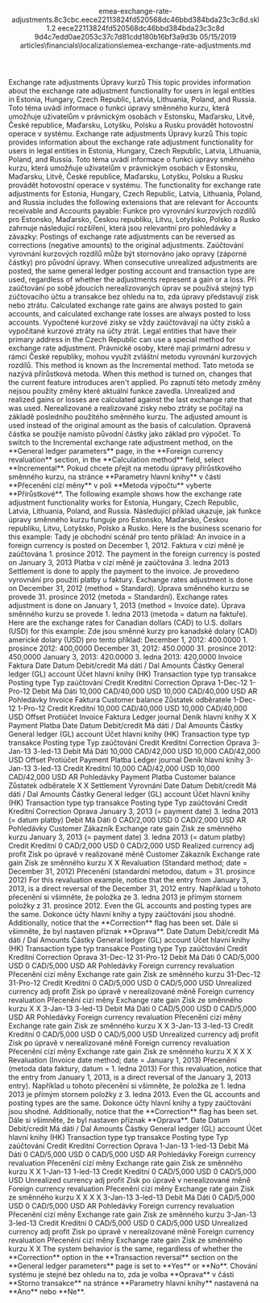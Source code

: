 <?xml version="1.0" encoding="UTF-8"?>
<xliff xmlns:logoport="urn:logoport:xliffeditor:xliff-extras:1.0" xmlns:xsi="http://www.w3.org/2001/XMLSchema-instance" xmlns="urn:oasis:names:tc:xliff:document:1.2" xmlns:xliffext="urn:microsoft:content:schema:xliffextensions" version="1.2" xsi:schemaLocation="urn:oasis:names:tc:xliff:document:1.2 xliff-core-1.2-transitional.xsd">
  <file datatype="xml" source-language="en-US" original="emea-exchange-rate-adjustments.md" target-language="cs-CZ">
    <header>
      <tool tool-company="Microsoft" tool-version="1.0-7889195" tool-name="mdxliff" tool-id="mdxliff"/>
      <xliffext:skl_file_name>emea-exchange-rate-adjustments.8c3cbc.eece22113824fd520568dc46bbd384bda23c3c8d.skl</xliffext:skl_file_name>
      <xliffext:version>1.2</xliffext:version>
      <xliffext:ms.openlocfilehash>eece22113824fd520568dc46bbd384bda23c3c8d</xliffext:ms.openlocfilehash>
      <xliffext:ms.sourcegitcommit>9d4c7edd0ae2053c37c7d81cdd180b16bf3a9d3b</xliffext:ms.sourcegitcommit>
      <xliffext:ms.lasthandoff>05/15/2019</xliffext:ms.lasthandoff>
      <xliffext:ms.openlocfilepath>articles\financials\localizations\emea-exchange-rate-adjustments.md</xliffext:ms.openlocfilepath>
    </header>
    <body>
      <group extype="content" id="content">
        <trans-unit xml:space="preserve" translate="yes" id="101" restype="x-metadata">
          <source>Exchange rate adjustments</source>
        <target logoport:matchpercent="101" state="translated" state-qualifier="leveraged-tm">Úpravy kurzů</target></trans-unit>
        <trans-unit xml:space="preserve" translate="yes" id="102" restype="x-metadata">
          <source>This topic provides information about the exchange rate adjustment functionality for users in legal entities in Estonia, Hungary, Czech Republic, Latvia, Lithuania, Poland, and Russia.</source>
        <target logoport:matchpercent="101" state="translated" state-qualifier="leveraged-tm">Toto téma uvádí informace o funkci úpravy směnného kurzu, která umožňuje uživatelům v právnickým osobách v Estonsku, Maďarsku, Litvě, České republice, Maďarsku, Lotyšku, Polsku a Rusku provádět hotovostní operace v systému.</target></trans-unit>
        <trans-unit xml:space="preserve" translate="yes" id="103">
          <source>Exchange rate adjustments</source>
        <target logoport:matchpercent="101" state="translated" state-qualifier="leveraged-tm">Úpravy kurzů</target></trans-unit>
        <trans-unit xml:space="preserve" translate="yes" id="104">
          <source>This topic provides information about the exchange rate adjustment functionality for users in legal entities in Estonia, Hungary, Czech Republic, Latvia, Lithuania, Poland, and Russia.</source>
        <target logoport:matchpercent="101" state="translated" state-qualifier="leveraged-tm">Toto téma uvádí informace o funkci úpravy směnného kurzu, která umožňuje uživatelům v právnickým osobách v Estonsku, Maďarsku, Litvě, České republice, Maďarsku, Lotyšku, Polsku a Rusku provádět hotovostní operace v systému.</target></trans-unit>
        <trans-unit xml:space="preserve" translate="yes" id="105">
          <source>The functionality for exchange rate adjustments for Estonia, Hungary, Czech Republic, Latvia, Lithuania, Poland, and Russia includes the following extensions that are relevant for Accounts receivable and Accounts payable:</source>
        <target logoport:matchpercent="101" state="translated" state-qualifier="leveraged-tm">Funkce pro vyrovnání kurzových rozdílů pro Estonsko, Maďarsko, Českou republiku, Litvu, Lotyšsko, Polsko a Rusko zahrnuje následující rozšíření, která jsou relevantní pro pohledávky a závazky:</target></trans-unit>
        <trans-unit xml:space="preserve" translate="yes" id="106">
          <source>Postings of exchange rate adjustments can be reversed as corrections (negative amounts) to the original adjustments.</source>
        <target logoport:matchpercent="101" state="translated" state-qualifier="leveraged-tm">Zaúčtování vyrovnání kurzových rozdílů může být stornováno jako opravy (záporné částky) pro původní úpravy.</target></trans-unit>
        <trans-unit xml:space="preserve" translate="yes" id="107">
          <source>When consecutive unrealized adjustments are posted, the same general ledger posting account and transaction type are used, regardless of whether the adjustments represent a gain or a loss.</source>
        <target logoport:matchpercent="101" state="translated" state-qualifier="leveraged-tm">Při zaúčtování po sobě jdoucích nerealizovaných úprav se používá stejný typ zúčtovacího účtu a transakce bez ohledu na to, zda úpravy představují zisk nebo ztrátu.</target></trans-unit>
        <trans-unit xml:space="preserve" translate="yes" id="108">
          <source>Calculated exchange rate gains are always posted to gain accounts, and calculated exchange rate losses are always posted to loss accounts.</source>
        <target logoport:matchpercent="101" state="translated" state-qualifier="leveraged-tm">Vypočtené kurzové zisky se vždy zaúčtovávají na účty zisků a vypočítané kurzové ztráty na účty ztrát.</target></trans-unit>
        <trans-unit xml:space="preserve" translate="yes" id="109">
          <source>Legal entities that have their primary address in the Czech Republic can use a special method for exchange rate adjustment.</source>
        <target logoport:matchpercent="101" state="translated" state-qualifier="leveraged-tm">Právnické osoby, které mají primární adresu v rámci České republiky, mohou využít zvláštní metodu vyrovnání kurzových rozdílů.</target></trans-unit>
        <trans-unit xml:space="preserve" translate="yes" id="110">
          <source>This method is known as the Incremental method.</source>
        <target logoport:matchpercent="101" state="translated" state-qualifier="leveraged-tm">Tato metoda se nazývá přírůstková metoda.</target></trans-unit>
        <trans-unit xml:space="preserve" translate="yes" id="111">
          <source>When this method is turned on, changes that the current feature introduces aren't applied.</source>
        <target logoport:matchpercent="101" state="translated" state-qualifier="leveraged-tm">Po zapnutí této metody změny nejsou použity změny které aktuální funkce zavedla.</target></trans-unit>
        <trans-unit xml:space="preserve" translate="yes" id="112">
          <source>Unrealized and realized gains or losses are calculated against the last exchange rate that was used.</source>
        <target logoport:matchpercent="101" state="translated" state-qualifier="leveraged-tm">Nerealizované a realizované zisky nebo ztráty se počítají na základě posledního použitého směnného kurzu.</target></trans-unit>
        <trans-unit xml:space="preserve" translate="yes" id="113">
          <source>The adjusted amount is used instead of the original amount as the basis of calculation.</source>
        <target logoport:matchpercent="101" state="translated" state-qualifier="leveraged-tm">Opravená částka se použije namísto původní částky jako základ pro výpočet.</target></trans-unit>
        <trans-unit xml:space="preserve" translate="yes" id="114">
          <source>To switch to the Incremental exchange rate adjustment method, on the <bpt id="p1">**</bpt>General ledger parameters<ept id="p1">**</ept> page, in the <bpt id="p2">**</bpt>Foreign currency revaluation<ept id="p2">**</ept> section, in the <bpt id="p3">**</bpt>Calculation method<ept id="p3">**</ept> field, select <bpt id="p4">**</bpt>Incremental<ept id="p4">**</ept>.</source>
        <target logoport:matchpercent="101" state="translated" state-qualifier="leveraged-tm">Pokud chcete přejít na metodu úpravy přírůstkového směnného kurzu, na stránce <bpt id="p1">**</bpt>Parametry hlavní knihy<ept id="p1">**</ept> v části <bpt id="p2">**</bpt>Přecenění cizí měny<ept id="p2">**</ept> v poli <bpt id="p3">**</bpt>Metoda výpočtu<ept id="p3">**</ept> vyberte <bpt id="p4">**</bpt>Přírůstkové<ept id="p4">**</ept>.</target></trans-unit>
        <trans-unit xml:space="preserve" translate="yes" id="115">
          <source>The following example shows how the exchange rate adjustment functionality works for Estonia, Hungary, Czech Republic, Latvia, Lithuania, Poland, and Russia.</source>
        <target logoport:matchpercent="101" state="translated" state-qualifier="leveraged-tm">Následující příklad ukazuje, jak funkce úpravy směnného kurzu funguje pro Estonsko, Maďarsko, Českou republiku, Litvu, Lotyšsko, Polsko a Rusko.</target></trans-unit>
        <trans-unit xml:space="preserve" translate="yes" id="116">
          <source>Here is the business scenario for this example:</source>
        <target logoport:matchpercent="101" state="translated" state-qualifier="leveraged-tm">Tady je obchodní scénář pro tento příklad:</target></trans-unit>
        <trans-unit xml:space="preserve" translate="yes" id="117">
          <source>An invoice in a foreign currency is posted on December 1, 2012.</source>
        <target logoport:matchpercent="101" state="translated" state-qualifier="leveraged-tm">Faktura v cizí měně je zaúčtována 1. prosince 2012.</target></trans-unit>
        <trans-unit xml:space="preserve" translate="yes" id="118">
          <source>The payment in the foreign currency is posted on January 3, 2013</source>
        <target logoport:matchpercent="101" state="translated" state-qualifier="leveraged-tm">Platba v cizí měně je zaúčtována 3. ledna 2013</target></trans-unit>
        <trans-unit xml:space="preserve" translate="yes" id="119">
          <source>Settlement is done to apply the payment to the invoice.</source>
        <target logoport:matchpercent="101" state="translated" state-qualifier="leveraged-tm">Je provedeno vyrovnání pro použití platby u faktury.</target></trans-unit>
        <trans-unit xml:space="preserve" translate="yes" id="120">
          <source>Exchange rates adjustment is done on December 31, 2012 (method = Standard).</source>
        <target logoport:matchpercent="101" state="translated" state-qualifier="leveraged-tm">Úprava směnného kurzu se provede 31. prosince 2012 (metoda = Standardní).</target></trans-unit>
        <trans-unit xml:space="preserve" translate="yes" id="121">
          <source>Exchange rates adjustment is done on January 1, 2013 (method = Invoice date).</source>
        <target logoport:matchpercent="101" state="translated" state-qualifier="leveraged-tm">Úprava směnného kurzu se provede 1. ledna 2013 (metoda = datum na faktuře).</target></trans-unit>
        <trans-unit xml:space="preserve" translate="yes" id="122">
          <source>Here are the exchange rates for Canadian dollars (CAD) to U.S. dollars (USD) for this example:</source>
        <target logoport:matchpercent="101" state="translated" state-qualifier="leveraged-tm">Zde jsou směnné kurzy pro kanadské dolary (CAD) americké dolary (USD) pro tento příklad:</target></trans-unit>
        <trans-unit xml:space="preserve" translate="yes" id="123">
          <source>December 1, 2012: 400.0000</source>
        <target logoport:matchpercent="101" state="translated" state-qualifier="leveraged-tm">1. prosince 2012: 400,0000</target></trans-unit>
        <trans-unit xml:space="preserve" translate="yes" id="124">
          <source>December 31, 2012: 450.0000</source>
        <target logoport:matchpercent="101" state="translated" state-qualifier="leveraged-tm">31. prosince 2012: 450,0000</target></trans-unit>
        <trans-unit xml:space="preserve" translate="yes" id="125">
          <source>January 3, 2013: 420.0000</source>
        <target logoport:matchpercent="101" state="translated" state-qualifier="leveraged-tm">3. ledna 2013: 420,0000</target></trans-unit>
        <trans-unit xml:space="preserve" translate="yes" id="126">
          <source>Invoice</source>
        <target logoport:matchpercent="101" state="translated" state-qualifier="leveraged-tm">Faktura</target></trans-unit>
        <trans-unit xml:space="preserve" translate="yes" id="127">
          <source>Date</source>
        <target logoport:matchpercent="101" state="translated" state-qualifier="leveraged-tm">Datum</target></trans-unit>
        <trans-unit xml:space="preserve" translate="yes" id="128">
          <source>Debit/credit</source>
        <target logoport:matchpercent="101" state="translated" state-qualifier="leveraged-tm">Má dáti / Dal</target></trans-unit>
        <trans-unit xml:space="preserve" translate="yes" id="129">
          <source>Amounts</source>
        <target logoport:matchpercent="101" state="translated" state-qualifier="leveraged-tm">Částky</target></trans-unit>
        <trans-unit xml:space="preserve" translate="yes" id="130">
          <source>General ledger (GL) account</source>
        <target logoport:matchpercent="101" state="translated" state-qualifier="leveraged-tm">Účet hlavní knihy (HK)</target></trans-unit>
        <trans-unit xml:space="preserve" translate="yes" id="131">
          <source>Transaction type</source>
        <target logoport:matchpercent="101" state="translated" state-qualifier="leveraged-tm">typ transakce</target></trans-unit>
        <trans-unit xml:space="preserve" translate="yes" id="132">
          <source>Posting type</source>
        <target logoport:matchpercent="101" state="translated" state-qualifier="leveraged-tm">Typ zaúčtování</target></trans-unit>
        <trans-unit xml:space="preserve" translate="yes" id="133">
          <source>Credit</source>
        <target logoport:matchpercent="101" state="translated" state-qualifier="leveraged-tm">Kreditní</target></trans-unit>
        <trans-unit xml:space="preserve" translate="yes" id="134">
          <source>Correction</source>
        <target logoport:matchpercent="101" state="translated" state-qualifier="leveraged-tm">Oprava</target></trans-unit>
        <trans-unit xml:space="preserve" translate="yes" id="135">
          <source>1-Dec-12</source>
        <target logoport:matchpercent="101" state="translated" state-qualifier="leveraged-tm">1-Pro-12</target></trans-unit>
        <trans-unit xml:space="preserve" translate="yes" id="136">
          <source>Debit</source>
        <target logoport:matchpercent="101" state="translated" state-qualifier="leveraged-tm">Má Dáti</target></trans-unit>
        <trans-unit xml:space="preserve" translate="yes" id="137">
          <source>10,000 CAD/40,000 USD</source>
        <target logoport:matchpercent="101" state="translated" state-qualifier="leveraged-tm">10,000 CAD/40,000 USD</target></trans-unit>
        <trans-unit xml:space="preserve" translate="yes" id="138">
          <source>AR</source>
        <target logoport:matchpercent="101" state="translated" state-qualifier="leveraged-tm">Pohledávky</target></trans-unit>
        <trans-unit xml:space="preserve" translate="yes" id="139">
          <source>Invoice</source>
        <target logoport:matchpercent="101" state="translated" state-qualifier="leveraged-tm">Faktura</target></trans-unit>
        <trans-unit xml:space="preserve" translate="yes" id="140">
          <source>Customer balance</source>
        <target logoport:matchpercent="101" state="translated" state-qualifier="leveraged-tm">Zůstatek odběratele</target></trans-unit>
        <trans-unit xml:space="preserve" translate="yes" id="141">
          <source>1-Dec-12</source>
        <target logoport:matchpercent="101" state="translated" state-qualifier="leveraged-tm">1-Pro-12</target></trans-unit>
        <trans-unit xml:space="preserve" translate="yes" id="142">
          <source>Credit</source>
        <target logoport:matchpercent="101" state="translated" state-qualifier="leveraged-tm">Kreditní</target></trans-unit>
        <trans-unit xml:space="preserve" translate="yes" id="143">
          <source>10,000 CAD/40,000 USD</source>
        <target logoport:matchpercent="101" state="translated" state-qualifier="leveraged-tm">10,000 CAD/40,000 USD</target></trans-unit>
        <trans-unit xml:space="preserve" translate="yes" id="144">
          <source>Offset</source>
        <target logoport:matchpercent="101" state="translated" state-qualifier="leveraged-tm">Protiúčet</target></trans-unit>
        <trans-unit xml:space="preserve" translate="yes" id="145">
          <source>Invoice</source>
        <target logoport:matchpercent="101" state="translated" state-qualifier="leveraged-tm">Faktura</target></trans-unit>
        <trans-unit xml:space="preserve" translate="yes" id="146">
          <source>Ledger journal</source>
        <target logoport:matchpercent="101" state="translated" state-qualifier="leveraged-tm">Deník hlavní knihy</target></trans-unit>
        <trans-unit xml:space="preserve" translate="yes" id="147">
          <source>X</source>
        <target logoport:matchpercent="101" state="translated" state-qualifier="leveraged-tm">X</target></trans-unit>
        <trans-unit xml:space="preserve" translate="yes" id="148">
          <source>Payment</source>
        <target logoport:matchpercent="101" state="translated" state-qualifier="leveraged-tm">Platba</target></trans-unit>
        <trans-unit xml:space="preserve" translate="yes" id="149">
          <source>Date</source>
        <target logoport:matchpercent="101" state="translated" state-qualifier="leveraged-tm">Datum</target></trans-unit>
        <trans-unit xml:space="preserve" translate="yes" id="150">
          <source>Debit/credit</source>
        <target logoport:matchpercent="101" state="translated" state-qualifier="leveraged-tm">Má dáti / Dal</target></trans-unit>
        <trans-unit xml:space="preserve" translate="yes" id="151">
          <source>Amounts</source>
        <target logoport:matchpercent="101" state="translated" state-qualifier="leveraged-tm">Částky</target></trans-unit>
        <trans-unit xml:space="preserve" translate="yes" id="152">
          <source>General ledger (GL) account</source>
        <target logoport:matchpercent="101" state="translated" state-qualifier="leveraged-tm">Účet hlavní knihy (HK)</target></trans-unit>
        <trans-unit xml:space="preserve" translate="yes" id="153">
          <source>Transaction type</source>
        <target logoport:matchpercent="101" state="translated" state-qualifier="leveraged-tm">typ transakce</target></trans-unit>
        <trans-unit xml:space="preserve" translate="yes" id="154">
          <source>Posting type</source>
        <target logoport:matchpercent="101" state="translated" state-qualifier="leveraged-tm">Typ zaúčtování</target></trans-unit>
        <trans-unit xml:space="preserve" translate="yes" id="155">
          <source>Credit</source>
        <target logoport:matchpercent="101" state="translated" state-qualifier="leveraged-tm">Kreditní</target></trans-unit>
        <trans-unit xml:space="preserve" translate="yes" id="156">
          <source>Correction</source>
        <target logoport:matchpercent="101" state="translated" state-qualifier="leveraged-tm">Oprava</target></trans-unit>
        <trans-unit xml:space="preserve" translate="yes" id="157">
          <source>3-Jan-13</source>
        <target logoport:matchpercent="101" state="translated" state-qualifier="leveraged-tm">3-led-13</target></trans-unit>
        <trans-unit xml:space="preserve" translate="yes" id="158">
          <source>Debit</source>
        <target logoport:matchpercent="101" state="translated" state-qualifier="leveraged-tm">Má Dáti</target></trans-unit>
        <trans-unit xml:space="preserve" translate="yes" id="159">
          <source>10,000 CAD/42,000 USD</source>
        <target logoport:matchpercent="101" state="translated" state-qualifier="leveraged-tm">10,000 CAD/42,000 USD</target></trans-unit>
        <trans-unit xml:space="preserve" translate="yes" id="160">
          <source>Offset</source>
        <target logoport:matchpercent="101" state="translated" state-qualifier="leveraged-tm">Protiúčet</target></trans-unit>
        <trans-unit xml:space="preserve" translate="yes" id="161">
          <source>Payment</source>
        <target logoport:matchpercent="101" state="translated" state-qualifier="leveraged-tm">Platba</target></trans-unit>
        <trans-unit xml:space="preserve" translate="yes" id="162">
          <source>Ledger journal</source>
        <target logoport:matchpercent="101" state="translated" state-qualifier="leveraged-tm">Deník hlavní knihy</target></trans-unit>
        <trans-unit xml:space="preserve" translate="yes" id="163">
          <source>3-Jan-13</source>
        <target logoport:matchpercent="101" state="translated" state-qualifier="leveraged-tm">3-led-13</target></trans-unit>
        <trans-unit xml:space="preserve" translate="yes" id="164">
          <source>Credit</source>
        <target logoport:matchpercent="101" state="translated" state-qualifier="leveraged-tm">Kreditní</target></trans-unit>
        <trans-unit xml:space="preserve" translate="yes" id="165">
          <source>10,000 CAD/42,000 USD</source>
        <target logoport:matchpercent="101" state="translated" state-qualifier="leveraged-tm">10,000 CAD/42,000 USD</target></trans-unit>
        <trans-unit xml:space="preserve" translate="yes" id="166">
          <source>AR</source>
        <target logoport:matchpercent="101" state="translated" state-qualifier="leveraged-tm">Pohledávky</target></trans-unit>
        <trans-unit xml:space="preserve" translate="yes" id="167">
          <source>Payment</source>
        <target logoport:matchpercent="101" state="translated" state-qualifier="leveraged-tm">Platba</target></trans-unit>
        <trans-unit xml:space="preserve" translate="yes" id="168">
          <source>Customer balance</source>
        <target logoport:matchpercent="101" state="translated" state-qualifier="leveraged-tm">Zůstatek odběratele</target></trans-unit>
        <trans-unit xml:space="preserve" translate="yes" id="169">
          <source>X</source>
        <target logoport:matchpercent="101" state="translated" state-qualifier="leveraged-tm">X</target></trans-unit>
        <trans-unit xml:space="preserve" translate="yes" id="170">
          <source>Settlement</source>
        <target logoport:matchpercent="101" state="translated" state-qualifier="leveraged-tm">Vyrovnání</target></trans-unit>
        <trans-unit xml:space="preserve" translate="yes" id="171">
          <source>Date</source>
        <target logoport:matchpercent="101" state="translated" state-qualifier="leveraged-tm">Datum</target></trans-unit>
        <trans-unit xml:space="preserve" translate="yes" id="172">
          <source>Debit/credit</source>
        <target logoport:matchpercent="101" state="translated" state-qualifier="leveraged-tm">Má dáti / Dal</target></trans-unit>
        <trans-unit xml:space="preserve" translate="yes" id="173">
          <source>Amounts</source>
        <target logoport:matchpercent="101" state="translated" state-qualifier="leveraged-tm">Částky</target></trans-unit>
        <trans-unit xml:space="preserve" translate="yes" id="174">
          <source>General ledger (GL) account</source>
        <target logoport:matchpercent="101" state="translated" state-qualifier="leveraged-tm">Účet hlavní knihy (HK)</target></trans-unit>
        <trans-unit xml:space="preserve" translate="yes" id="175">
          <source>Transaction type</source>
        <target logoport:matchpercent="101" state="translated" state-qualifier="leveraged-tm">typ transakce</target></trans-unit>
        <trans-unit xml:space="preserve" translate="yes" id="176">
          <source>Posting type</source>
        <target logoport:matchpercent="101" state="translated" state-qualifier="leveraged-tm">Typ zaúčtování</target></trans-unit>
        <trans-unit xml:space="preserve" translate="yes" id="177">
          <source>Credit</source>
        <target logoport:matchpercent="101" state="translated" state-qualifier="leveraged-tm">Kreditní</target></trans-unit>
        <trans-unit xml:space="preserve" translate="yes" id="178">
          <source>Correction</source>
        <target logoport:matchpercent="101" state="translated" state-qualifier="leveraged-tm">Oprava</target></trans-unit>
        <trans-unit xml:space="preserve" translate="yes" id="179">
          <source>January 3, 2013 (= payment date)</source>
        <target logoport:matchpercent="101" state="translated" state-qualifier="leveraged-tm">3. ledna 2013 (= datum platby)</target></trans-unit>
        <trans-unit xml:space="preserve" translate="yes" id="180">
          <source>Debit</source>
        <target logoport:matchpercent="101" state="translated" state-qualifier="leveraged-tm">Má Dáti</target></trans-unit>
        <trans-unit xml:space="preserve" translate="yes" id="181">
          <source>0 CAD/2,000 USD</source>
        <target logoport:matchpercent="101" state="translated" state-qualifier="leveraged-tm">0 CAD/2,000 USD</target></trans-unit>
        <trans-unit xml:space="preserve" translate="yes" id="182">
          <source>AR</source>
        <target logoport:matchpercent="101" state="translated" state-qualifier="leveraged-tm">Pohledávky</target></trans-unit>
        <trans-unit xml:space="preserve" translate="yes" id="183">
          <source>Customer</source>
        <target logoport:matchpercent="101" state="translated" state-qualifier="leveraged-tm">Zákazník</target></trans-unit>
        <trans-unit xml:space="preserve" translate="yes" id="184">
          <source>Exchange rate gain</source>
        <target logoport:matchpercent="101" state="translated" state-qualifier="leveraged-tm">Zisk ze směnného kurzu</target></trans-unit>
        <trans-unit xml:space="preserve" translate="yes" id="185">
          <source>January 3, 2013 (= payment date)</source>
        <target logoport:matchpercent="101" state="translated" state-qualifier="leveraged-tm">3. ledna 2013 (= datum platby)</target></trans-unit>
        <trans-unit xml:space="preserve" translate="yes" id="186">
          <source>Credit</source>
        <target logoport:matchpercent="101" state="translated" state-qualifier="leveraged-tm">Kreditní</target></trans-unit>
        <trans-unit xml:space="preserve" translate="yes" id="187">
          <source>0 CAD/2,000 USD</source>
        <target logoport:matchpercent="101" state="translated" state-qualifier="leveraged-tm">0 CAD/2,000 USD</target></trans-unit>
        <trans-unit xml:space="preserve" translate="yes" id="188">
          <source>Realized currency adj profit</source>
        <target logoport:matchpercent="101" state="translated" state-qualifier="leveraged-tm">Zisk po úpravě v realizované měně</target></trans-unit>
        <trans-unit xml:space="preserve" translate="yes" id="189">
          <source>Customer</source>
        <target logoport:matchpercent="101" state="translated" state-qualifier="leveraged-tm">Zákazník</target></trans-unit>
        <trans-unit xml:space="preserve" translate="yes" id="190">
          <source>Exchange rate gain</source>
        <target logoport:matchpercent="101" state="translated" state-qualifier="leveraged-tm">Zisk ze směnného kurzu</target></trans-unit>
        <trans-unit xml:space="preserve" translate="yes" id="191">
          <source>X</source>
        <target logoport:matchpercent="101" state="translated" state-qualifier="leveraged-tm">X</target></trans-unit>
        <trans-unit xml:space="preserve" translate="yes" id="192">
          <source>Revaluation  (Standard method; date = December 31, 2012)</source>
        <target logoport:matchpercent="101" state="translated" state-qualifier="leveraged-tm">Přecenění (standardní metodou, datum = 31. prosince 2012)</target></trans-unit>
        <trans-unit xml:space="preserve" translate="yes" id="193">
          <source>For this revaluation example, notice that the entry from January 3, 2013, is a direct reversal of the December 31, 2012 entry.</source>
        <target logoport:matchpercent="101" state="translated" state-qualifier="leveraged-tm">Například u tohoto přecenění si všimněte, že položka ze 3. ledna 2013 je přímým stornem položky z 31. prosince 2012.</target></trans-unit>
        <trans-unit xml:space="preserve" translate="yes" id="194">
          <source>Even the GL accounts and posting types are the same.</source>
        <target logoport:matchpercent="101" state="translated" state-qualifier="leveraged-tm">Dokonce účty hlavní knihy a typy zaúčtování jsou shodné.</target></trans-unit>
        <trans-unit xml:space="preserve" translate="yes" id="195">
          <source>Additionally, notice that the <bpt id="p1">**</bpt>Correction<ept id="p1">**</ept> flag has been set.</source>
        <target logoport:matchpercent="101" state="translated" state-qualifier="leveraged-tm">Dále si všimněte, že byl nastaven příznak <bpt id="p1">**</bpt>Oprava<ept id="p1">**</ept>.</target></trans-unit>
        <trans-unit xml:space="preserve" translate="yes" id="196">
          <source>Date</source>
        <target logoport:matchpercent="101" state="translated" state-qualifier="leveraged-tm">Datum</target></trans-unit>
        <trans-unit xml:space="preserve" translate="yes" id="197">
          <source>Debit/credit</source>
        <target logoport:matchpercent="101" state="translated" state-qualifier="leveraged-tm">Má dáti / Dal</target></trans-unit>
        <trans-unit xml:space="preserve" translate="yes" id="198">
          <source>Amounts</source>
        <target logoport:matchpercent="101" state="translated" state-qualifier="leveraged-tm">Částky</target></trans-unit>
        <trans-unit xml:space="preserve" translate="yes" id="199">
          <source>General ledger (GL) account</source>
        <target logoport:matchpercent="101" state="translated" state-qualifier="leveraged-tm">Účet hlavní knihy (HK)</target></trans-unit>
        <trans-unit xml:space="preserve" translate="yes" id="200">
          <source>Transaction type</source>
        <target logoport:matchpercent="101" state="translated" state-qualifier="leveraged-tm">typ transakce</target></trans-unit>
        <trans-unit xml:space="preserve" translate="yes" id="201">
          <source>Posting type</source>
        <target logoport:matchpercent="101" state="translated" state-qualifier="leveraged-tm">Typ zaúčtování</target></trans-unit>
        <trans-unit xml:space="preserve" translate="yes" id="202">
          <source>Credit</source>
        <target logoport:matchpercent="101" state="translated" state-qualifier="leveraged-tm">Kreditní</target></trans-unit>
        <trans-unit xml:space="preserve" translate="yes" id="203">
          <source>Correction</source>
        <target logoport:matchpercent="101" state="translated" state-qualifier="leveraged-tm">Oprava</target></trans-unit>
        <trans-unit xml:space="preserve" translate="yes" id="204">
          <source>31-Dec-12</source>
        <target logoport:matchpercent="101" state="translated" state-qualifier="leveraged-tm">31-Pro-12</target></trans-unit>
        <trans-unit xml:space="preserve" translate="yes" id="205">
          <source>Debit</source>
        <target logoport:matchpercent="101" state="translated" state-qualifier="leveraged-tm">Má Dáti</target></trans-unit>
        <trans-unit xml:space="preserve" translate="yes" id="206">
          <source>0 CAD/5,000 USD</source>
        <target logoport:matchpercent="101" state="translated" state-qualifier="leveraged-tm">0 CAD/5,000 USD</target></trans-unit>
        <trans-unit xml:space="preserve" translate="yes" id="207">
          <source>AR</source>
        <target logoport:matchpercent="101" state="translated" state-qualifier="leveraged-tm">Pohledávky</target></trans-unit>
        <trans-unit xml:space="preserve" translate="yes" id="208">
          <source>Foreign currency revaluation</source>
        <target logoport:matchpercent="101" state="translated" state-qualifier="leveraged-tm">Přecenění cizí měny</target></trans-unit>
        <trans-unit xml:space="preserve" translate="yes" id="209">
          <source>Exchange rate gain</source>
        <target logoport:matchpercent="101" state="translated" state-qualifier="leveraged-tm">Zisk ze směnného kurzu</target></trans-unit>
        <trans-unit xml:space="preserve" translate="yes" id="210">
          <source>31-Dec-12</source>
        <target logoport:matchpercent="101" state="translated" state-qualifier="leveraged-tm">31-Pro-12</target></trans-unit>
        <trans-unit xml:space="preserve" translate="yes" id="211">
          <source>Credit</source>
        <target logoport:matchpercent="101" state="translated" state-qualifier="leveraged-tm">Kreditní</target></trans-unit>
        <trans-unit xml:space="preserve" translate="yes" id="212">
          <source>0 CAD/5,000 USD</source>
        <target logoport:matchpercent="101" state="translated" state-qualifier="leveraged-tm">0 CAD/5,000 USD</target></trans-unit>
        <trans-unit xml:space="preserve" translate="yes" id="213">
          <source>Unrealized currency adj profit</source>
        <target logoport:matchpercent="101" state="translated" state-qualifier="leveraged-tm">Zisk po úpravě v nerealizované měně</target></trans-unit>
        <trans-unit xml:space="preserve" translate="yes" id="214">
          <source>Foreign currency revaluation</source>
        <target logoport:matchpercent="101" state="translated" state-qualifier="leveraged-tm">Přecenění cizí měny</target></trans-unit>
        <trans-unit xml:space="preserve" translate="yes" id="215">
          <source>Exchange rate gain</source>
        <target logoport:matchpercent="101" state="translated" state-qualifier="leveraged-tm">Zisk ze směnného kurzu</target></trans-unit>
        <trans-unit xml:space="preserve" translate="yes" id="216">
          <source>X</source>
        <target logoport:matchpercent="101" state="translated" state-qualifier="leveraged-tm">X</target></trans-unit>
        <trans-unit xml:space="preserve" translate="yes" id="217">
          <source>3-Jan-13</source>
        <target logoport:matchpercent="101" state="translated" state-qualifier="leveraged-tm">3-led-13</target></trans-unit>
        <trans-unit xml:space="preserve" translate="yes" id="218">
          <source>Debit</source>
        <target logoport:matchpercent="101" state="translated" state-qualifier="leveraged-tm">Má Dáti</target></trans-unit>
        <trans-unit xml:space="preserve" translate="yes" id="219">
          <source>0 CAD/5,000 USD</source>
        <target logoport:matchpercent="101" state="translated" state-qualifier="leveraged-tm">0 CAD/5,000 USD</target></trans-unit>
        <trans-unit xml:space="preserve" translate="yes" id="220">
          <source>AR</source>
        <target logoport:matchpercent="101" state="translated" state-qualifier="leveraged-tm">Pohledávky</target></trans-unit>
        <trans-unit xml:space="preserve" translate="yes" id="221">
          <source>Foreign currency revaluation</source>
        <target logoport:matchpercent="101" state="translated" state-qualifier="leveraged-tm">Přecenění cizí měny</target></trans-unit>
        <trans-unit xml:space="preserve" translate="yes" id="222">
          <source>Exchange rate gain</source>
        <target logoport:matchpercent="101" state="translated" state-qualifier="leveraged-tm">Zisk ze směnného kurzu</target></trans-unit>
        <trans-unit xml:space="preserve" translate="yes" id="223">
          <source>X</source>
        <target logoport:matchpercent="101" state="translated" state-qualifier="leveraged-tm">X</target></trans-unit>
        <trans-unit xml:space="preserve" translate="yes" id="224">
          <source>3-Jan-13</source>
        <target logoport:matchpercent="101" state="translated" state-qualifier="leveraged-tm">3-led-13</target></trans-unit>
        <trans-unit xml:space="preserve" translate="yes" id="225">
          <source>Credit</source>
        <target logoport:matchpercent="101" state="translated" state-qualifier="leveraged-tm">Kreditní</target></trans-unit>
        <trans-unit xml:space="preserve" translate="yes" id="226">
          <source>0 CAD/5,000 USD</source>
        <target logoport:matchpercent="101" state="translated" state-qualifier="leveraged-tm">0 CAD/5,000 USD</target></trans-unit>
        <trans-unit xml:space="preserve" translate="yes" id="227">
          <source>Unrealized currency adj profit</source>
        <target logoport:matchpercent="101" state="translated" state-qualifier="leveraged-tm">Zisk po úpravě v nerealizované měně</target></trans-unit>
        <trans-unit xml:space="preserve" translate="yes" id="228">
          <source>Foreign currency revaluation</source>
        <target logoport:matchpercent="101" state="translated" state-qualifier="leveraged-tm">Přecenění cizí měny</target></trans-unit>
        <trans-unit xml:space="preserve" translate="yes" id="229">
          <source>Exchange rate gain</source>
        <target logoport:matchpercent="101" state="translated" state-qualifier="leveraged-tm">Zisk ze směnného kurzu</target></trans-unit>
        <trans-unit xml:space="preserve" translate="yes" id="230">
          <source>X</source>
        <target logoport:matchpercent="101" state="translated" state-qualifier="leveraged-tm">X</target></trans-unit>
        <trans-unit xml:space="preserve" translate="yes" id="231">
          <source>X</source>
        <target logoport:matchpercent="101" state="translated" state-qualifier="leveraged-tm">X</target></trans-unit>
        <trans-unit xml:space="preserve" translate="yes" id="232">
          <source>Revaluation (Invoice date method; date = January 1, 2013)</source>
        <target logoport:matchpercent="101" state="translated" state-qualifier="leveraged-tm">Přecenění (metoda data faktury, datum = 1. ledna 2013)</target></trans-unit>
        <trans-unit xml:space="preserve" translate="yes" id="233">
          <source>For this revaluation, notice that the entry from January 1, 2013, is a direct reversal of the January 3, 2013 entry).</source>
        <target logoport:matchpercent="101" state="translated" state-qualifier="leveraged-tm">Například u tohoto přecenění si všimněte, že položka ze 1. ledna 2013 je přímým stornem položky z 3. ledna 2013.</target></trans-unit>
        <trans-unit xml:space="preserve" translate="yes" id="234">
          <source>Even the GL accounts and posting types are the same.</source>
        <target logoport:matchpercent="101" state="translated" state-qualifier="leveraged-tm">Dokonce účty hlavní knihy a typy zaúčtování jsou shodné.</target></trans-unit>
        <trans-unit xml:space="preserve" translate="yes" id="235">
          <source>Additionally, notice that the <bpt id="p1">**</bpt>Correction<ept id="p1">**</ept> flag has been set.</source>
        <target logoport:matchpercent="101" state="translated" state-qualifier="leveraged-tm">Dále si všimněte, že byl nastaven příznak <bpt id="p1">**</bpt>Oprava<ept id="p1">**</ept>.</target></trans-unit>
        <trans-unit xml:space="preserve" translate="yes" id="236">
          <source>Date</source>
        <target logoport:matchpercent="101" state="translated" state-qualifier="leveraged-tm">Datum</target></trans-unit>
        <trans-unit xml:space="preserve" translate="yes" id="237">
          <source>Debit/credit</source>
        <target logoport:matchpercent="101" state="translated" state-qualifier="leveraged-tm">Má dáti / Dal</target></trans-unit>
        <trans-unit xml:space="preserve" translate="yes" id="238">
          <source>Amounts</source>
        <target logoport:matchpercent="101" state="translated" state-qualifier="leveraged-tm">Částky</target></trans-unit>
        <trans-unit xml:space="preserve" translate="yes" id="239">
          <source>General ledger (GL) account</source>
        <target logoport:matchpercent="101" state="translated" state-qualifier="leveraged-tm">Účet hlavní knihy (HK)</target></trans-unit>
        <trans-unit xml:space="preserve" translate="yes" id="240">
          <source>Transaction type</source>
        <target logoport:matchpercent="101" state="translated" state-qualifier="leveraged-tm">typ transakce</target></trans-unit>
        <trans-unit xml:space="preserve" translate="yes" id="241">
          <source>Posting type</source>
        <target logoport:matchpercent="101" state="translated" state-qualifier="leveraged-tm">Typ zaúčtování</target></trans-unit>
        <trans-unit xml:space="preserve" translate="yes" id="242">
          <source>Credit</source>
        <target logoport:matchpercent="101" state="translated" state-qualifier="leveraged-tm">Kreditní</target></trans-unit>
        <trans-unit xml:space="preserve" translate="yes" id="243">
          <source>Correction</source>
        <target logoport:matchpercent="101" state="translated" state-qualifier="leveraged-tm">Oprava</target></trans-unit>
        <trans-unit xml:space="preserve" translate="yes" id="244">
          <source>1-Jan-13</source>
        <target logoport:matchpercent="101" state="translated" state-qualifier="leveraged-tm">1-led-13</target></trans-unit>
        <trans-unit xml:space="preserve" translate="yes" id="245">
          <source>Debit</source>
        <target logoport:matchpercent="101" state="translated" state-qualifier="leveraged-tm">Má Dáti</target></trans-unit>
        <trans-unit xml:space="preserve" translate="yes" id="246">
          <source>0 CAD/5,000 USD</source>
        <target logoport:matchpercent="101" state="translated" state-qualifier="leveraged-tm">0 CAD/5,000 USD</target></trans-unit>
        <trans-unit xml:space="preserve" translate="yes" id="247">
          <source>AR</source>
        <target logoport:matchpercent="101" state="translated" state-qualifier="leveraged-tm">Pohledávky</target></trans-unit>
        <trans-unit xml:space="preserve" translate="yes" id="248">
          <source>Foreign currency revaluation</source>
        <target logoport:matchpercent="101" state="translated" state-qualifier="leveraged-tm">Přecenění cizí měny</target></trans-unit>
        <trans-unit xml:space="preserve" translate="yes" id="249">
          <source>Exchange rate gain</source>
        <target logoport:matchpercent="101" state="translated" state-qualifier="leveraged-tm">Zisk ze směnného kurzu</target></trans-unit>
        <trans-unit xml:space="preserve" translate="yes" id="250">
          <source>X</source>
        <target logoport:matchpercent="101" state="translated" state-qualifier="leveraged-tm">X</target></trans-unit>
        <trans-unit xml:space="preserve" translate="yes" id="251">
          <source>1-Jan-13</source>
        <target logoport:matchpercent="101" state="translated" state-qualifier="leveraged-tm">1-led-13</target></trans-unit>
        <trans-unit xml:space="preserve" translate="yes" id="252">
          <source>Credit</source>
        <target logoport:matchpercent="101" state="translated" state-qualifier="leveraged-tm">Kreditní</target></trans-unit>
        <trans-unit xml:space="preserve" translate="yes" id="253">
          <source>0 CAD/5,000 USD</source>
        <target logoport:matchpercent="101" state="translated" state-qualifier="leveraged-tm">0 CAD/5,000 USD</target></trans-unit>
        <trans-unit xml:space="preserve" translate="yes" id="254">
          <source>Unrealized currency adj profit</source>
        <target logoport:matchpercent="101" state="translated" state-qualifier="leveraged-tm">Zisk po úpravě v nerealizované měně</target></trans-unit>
        <trans-unit xml:space="preserve" translate="yes" id="255">
          <source>Foreign currency revaluation</source>
        <target logoport:matchpercent="101" state="translated" state-qualifier="leveraged-tm">Přecenění cizí měny</target></trans-unit>
        <trans-unit xml:space="preserve" translate="yes" id="256">
          <source>Exchange rate gain</source>
        <target logoport:matchpercent="101" state="translated" state-qualifier="leveraged-tm">Zisk ze směnného kurzu</target></trans-unit>
        <trans-unit xml:space="preserve" translate="yes" id="257">
          <source>X</source>
        <target logoport:matchpercent="101" state="translated" state-qualifier="leveraged-tm">X</target></trans-unit>
        <trans-unit xml:space="preserve" translate="yes" id="258">
          <source>X</source>
        <target logoport:matchpercent="101" state="translated" state-qualifier="leveraged-tm">X</target></trans-unit>
        <trans-unit xml:space="preserve" translate="yes" id="259">
          <source>3-Jan-13</source>
        <target logoport:matchpercent="101" state="translated" state-qualifier="leveraged-tm">3-led-13</target></trans-unit>
        <trans-unit xml:space="preserve" translate="yes" id="260">
          <source>Debit</source>
        <target logoport:matchpercent="101" state="translated" state-qualifier="leveraged-tm">Má Dáti</target></trans-unit>
        <trans-unit xml:space="preserve" translate="yes" id="261">
          <source>0 CAD/5,000 USD</source>
        <target logoport:matchpercent="101" state="translated" state-qualifier="leveraged-tm">0 CAD/5,000 USD</target></trans-unit>
        <trans-unit xml:space="preserve" translate="yes" id="262">
          <source>AR</source>
        <target logoport:matchpercent="101" state="translated" state-qualifier="leveraged-tm">Pohledávky</target></trans-unit>
        <trans-unit xml:space="preserve" translate="yes" id="263">
          <source>Foreign currency revaluation</source>
        <target logoport:matchpercent="101" state="translated" state-qualifier="leveraged-tm">Přecenění cizí měny</target></trans-unit>
        <trans-unit xml:space="preserve" translate="yes" id="264">
          <source>Exchange rate gain</source>
        <target logoport:matchpercent="101" state="translated" state-qualifier="leveraged-tm">Zisk ze směnného kurzu</target></trans-unit>
        <trans-unit xml:space="preserve" translate="yes" id="265">
          <source>3-Jan-13</source>
        <target logoport:matchpercent="101" state="translated" state-qualifier="leveraged-tm">3-led-13</target></trans-unit>
        <trans-unit xml:space="preserve" translate="yes" id="266">
          <source>Credit</source>
        <target logoport:matchpercent="101" state="translated" state-qualifier="leveraged-tm">Kreditní</target></trans-unit>
        <trans-unit xml:space="preserve" translate="yes" id="267">
          <source>0 CAD/5,000 USD</source>
        <target logoport:matchpercent="101" state="translated" state-qualifier="leveraged-tm">0 CAD/5,000 USD</target></trans-unit>
        <trans-unit xml:space="preserve" translate="yes" id="268">
          <source>Unrealized currency adj profit</source>
        <target logoport:matchpercent="101" state="translated" state-qualifier="leveraged-tm">Zisk po úpravě v nerealizované měně</target></trans-unit>
        <trans-unit xml:space="preserve" translate="yes" id="269">
          <source>Foreign currency revaluation</source>
        <target logoport:matchpercent="101" state="translated" state-qualifier="leveraged-tm">Přecenění cizí měny</target></trans-unit>
        <trans-unit xml:space="preserve" translate="yes" id="270">
          <source>Exchange rate gain</source>
        <target logoport:matchpercent="101" state="translated" state-qualifier="leveraged-tm">Zisk ze směnného kurzu</target></trans-unit>
        <trans-unit xml:space="preserve" translate="yes" id="271">
          <source>X</source>
        <target logoport:matchpercent="101" state="translated" state-qualifier="leveraged-tm">X</target></trans-unit>
        <trans-unit xml:space="preserve" translate="yes" id="272">
          <source>The system behavior is the same, regardless of whether the <bpt id="p1">**</bpt>Correction<ept id="p1">**</ept> option in the <bpt id="p2">**</bpt>Transaction reversal<ept id="p2">**</ept> section on the <bpt id="p3">**</bpt>General ledger parameters<ept id="p3">**</ept> page is set to <bpt id="p4">**</bpt>Yes<ept id="p4">**</ept> or <bpt id="p5">**</bpt>No<ept id="p5">**</ept>.</source>
        <target logoport:matchpercent="101" state="translated" state-qualifier="leveraged-tm">Chování systému je stejné bez ohledu na to, zda je volba <bpt id="p1">**</bpt>Oprava<ept id="p1">**</ept> v části <bpt id="p2">**</bpt>Storno transakce<ept id="p2">**</ept> na stránce <bpt id="p3">**</bpt>Parametry hlavní knihy<ept id="p3">**</ept> nastavená na <bpt id="p4">**</bpt>Ano<ept id="p4">**</ept> nebo <bpt id="p5">**</bpt>Ne<ept id="p5">**</ept>.</target></trans-unit>
      </group>
    </body>
  </file>
</xliff>